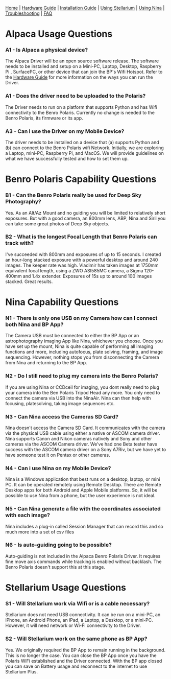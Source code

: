 [Home](../README.md) | [Hardware Guide](./hardware.md) | [Installation Guide](./installation.md) | [Using Stellarium](./stellarium.md) | [Using Nina](./nina.md) | [Troubleshooting](./troubleshooting.md) | [FAQ](./faq.md)

# Alpaca Usage Questions
### A1 - Is Alpaca a physical device?
The Alpaca Driver will be an open source software release. The software needs to be installed and setup on a Mini-PC, Laptop, Desktop, Raspberry Pi , SurfacePC, or other device that can join the BP's Wifi Hotspot. Refer to the [Hardware Guide](./hardware.md) for more information on the ways you can run the Driver.

### A1 - Does the driver need to be uploaded to the Polaris? 
The Driver needs to run on a platform that supports Python and has Wifi connectivity to the Benro Polaris. Currently no change is needed to the Benro Polaris, its firmware or its app.

### A3 - Can I use the Driver on my Mobile Device?
The driver needs to be installed on a device that (a) supports Python and (b) can connect to the Benro Polaris wifi Network. Initially, we are exploring a Laptop, mini-PC, Raspberry Pi, and MacOS. We will provide guidelines on what we have successfully tested and how to set them up.

# Benro Polaris Capability Questions

### B1 - Can the Benro Polaris really be used for Deep Sky Photography?
Yes. As an Alt/Az Mount and no guiding you will be limited to relatively short exposures. But with a good camera, an 800mm lens, ABP, Nina and Siril you can take some great photos of Deep Sky objects.

### B2 - What is the longest Focal Length that Benro Polaris can track with?
I've succeeded with 800mm and exposures of up to 15 seconds. I created an hour-long stacked exposure with a powerful desktop and around 240 images. The keeper rate was high. Vladimir has taken images at 1750mm equivalent focal length, using a ZWO ASI585MC camera, a Sigma 120-400mm and 1.4x extender. Exposures of 15s up to around 100 images stacked. Great results.

# Nina Capability Questions
### N1 - There is only one USB on my Camera how can I connect both Nina and BP App?
The Camera USB must be connected to either the BP App or an astrophotography imaging App like Nina, whichever you choose. Once you have set up the mount, Nina is quite capable of performing all imaging functions and more, including autofocus, plate solving, framing, and image sequencing. However, nothing stops you from disconnecting the Camera from Nina and returning to the BP App.

### N2 - Do I still need to plug my camera into the Benro Polaris?
If you are using Nina or CCDceil for imaging, you dont really need to plug your camera into the Ben Polaris Tripod Head any more. You only need to connect the camera via USB into the NinaAir. Nina can then help with focusing, platesolving, taking image sequences etc.

### N3 - Can Nina access the Cameras SD Card?
Nina doesn't access the Camera SD Card. It communicates with the camera via the physical USB cable using either a native or ASCOM camera driver. Nina supports Canon and Nikon cameras natively and Sony and other cameras via the ASCOM Camera driver. We've had one Beta tester have success with the ASCOM camera driver on a Sony A7Riv, but we have yet to have someone test it on Pentax or other cameras.

### N4 - Can i use Nina on my Mobile Device?
Nina is a Windows application that best runs on a desktop, laptop, or mini PC. It can be operated remotely using Remote Desktop. There are Remote Desktop apps for both Android and Apple Mobile platforms. So, it will be possible to use Nina from a phone, but the user experience is not ideal.

### N5 - Can Nina generate a file with the coordinates associated with each image?
Nina includes a plug-in called Session Manager that can record this and so much more into a set of csv files

### N6 - Is auto-guiding going to be possible?
Auto-guiding is not included in the Alpaca Benro Polaris Driver. It requires fine move axis commands while tracking is enabled without backlash. The Benro Polaris doesn't support this at this stage.


# Stellarium Usage Questions
### S1 - Will Stellarium work via Wifi or is a cable necessary?
Stellarium does not need USB connectivity. It can be run on a mini-PC, an iPhone, an Android Phone, an iPad, a Laptop, a Desktop, or a mini-PC. However, it will need network or Wi-Fi connectivity to the Driver.

### S2 - Will Stellarium work on the same phone as BP App?
Yes. We originally required the BP App to remain running in the background. This is no longer the case. You can close the BP App once you have the Polaris WiFi established and the Driver connected. With the BP app closed you can save on Battery usage and reconnect to the internet to use Stellarium Plus.